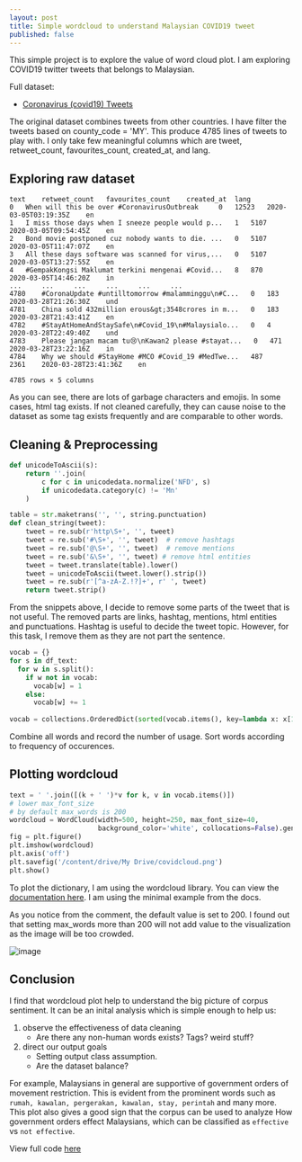 ```yaml
---
layout: post
title: Simple wordcloud to understand Malaysian COVID19 tweet
published: false
---
```

This simple project is to explore the value of word cloud plot. I am exploring COVID19 twitter tweets that belongs to Malaysian.

Full dataset:
- [Coronavirus (covid19) Tweets](https://www.kaggle.com/smid80/coronavirus-covid19-tweets)

The original dataset combines tweets from other countries. I have filter the tweets based on county_code = 'MY'. This produce 4785 lines of tweets to play with. I only take few meaningful columns which are tweet, retweet_count, favourites_count, created_at, and lang.

## Exploring raw dataset
```
text 	retweet_count 	favourites_count 	created_at 	lang
0 	When will this be over #CoronavirusOutbreak 	0 	12523 	2020-03-05T03:19:35Z 	en
1 	I miss those days when I sneeze people would p... 	1 	5107 	2020-03-05T09:54:45Z 	en
2 	Bond movie postponed cuz nobody wants to die. ... 	0 	5107 	2020-03-05T11:47:07Z 	en
3 	All these days software was scanned for virus,... 	0 	5107 	2020-03-05T13:27:55Z 	en
4 	#GempakKongsi Maklumat terkini mengenai #Covid... 	8 	870 	2020-03-05T14:46:20Z 	in
... 	... 	... 	... 	... 	...
4780 	#CoronaUpdate #untilltomorrow #malamminggu\n#C... 	0 	183 	2020-03-28T21:26:30Z 	und
4781 	China sold 432million erous&gt;3548crores in m... 	0 	183 	2020-03-28T21:43:41Z 	en
4782 	#StayAtHomeAndStaySafe\n#Covid_19\n#Malaysialo... 	0 	4 	2020-03-28T22:49:40Z 	und
4783 	Please jangan macam tu😢\nKawan2 please #stayat... 	0 	471 	2020-03-28T23:22:16Z 	in
4784 	Why we should #StayHome #MCO #Covid_19 #MedTwe... 	487 	2361 	2020-03-28T23:41:36Z 	en

4785 rows × 5 columns
```
As you can see, there are lots of garbage characters and emojis. In some cases, html tag exists. If not cleaned carefully, they can cause noise to the dataset as some tag exists frequently and are comparable to other words.

## Cleaning & Preprocessing

```python
def unicodeToAscii(s):
    return ''.join(
        c for c in unicodedata.normalize('NFD', s)
        if unicodedata.category(c) != 'Mn'
    )

table = str.maketrans('', '', string.punctuation)
def clean_string(tweet):
    tweet = re.sub(r'http\S+', '', tweet)
    tweet = re.sub('#\S+', '', tweet)  # remove hashtags
    tweet = re.sub('@\S+', '', tweet)  # remove mentions
    tweet = re.sub('&\S+', '', tweet) # remove html entities
    tweet = tweet.translate(table).lower()
    tweet = unicodeToAscii(tweet.lower().strip())
    tweet = re.sub(r'[^a-zA-Z.!?]+', r' ', tweet)
    return tweet.strip()
```
From the snippets above, I decide to remove some parts of the tweet that is not useful. The removed parts are links, hashtag, mentions, html entities and punctuations. Hashtag is useful to decide the tweet topic. However, for this task, I remove them as they are not part the sentence.

```python
vocab = {}
for s in df_text:
  for w in s.split():
    if w not in vocab:
      vocab[w] = 1
    else:
      vocab[w] += 1
      
vocab = collections.OrderedDict(sorted(vocab.items(), key=lambda x: x[1], reverse=True))
```
Combine all words and record the number of usage. Sort words according to frequency of occurences.

## Plotting wordcloud

```python
text = ' '.join([(k + ' ')*v for k, v in vocab.items()])
# lower max_font_size
# by default max_words is 200
wordcloud = WordCloud(width=500, height=250, max_font_size=40,
                      background_color='white', collocations=False).generate(text)
fig = plt.figure()
plt.imshow(wordcloud)
plt.axis('off')
plt.savefig('/content/drive/My Drive/covidcloud.png')
plt.show()
```
To plot the dictionary, I am using the wordcloud library. You can view the [documentation here](http://amueller.github.io/word_cloud/). I am using the minimal example from the docs.

As you notice from the comment, the default value is set to 200. I found out that setting max_words more than 200 will not add value to the visualization as the image will be too crowded.

![image](https://github.com/devennn/mysite/blob/master/images/covidcloud.png)

## Conclusion

I find that wordcloud plot help to understand the big picture of corpus sentiment. It can be an inital analysis which is simple enough to help us:

1) observe the effectiveness of data cleaning
    - Are there any non-human words exists? Tags? weird stuff?
2) direct our output goals 
    - Setting output class assumption.
    - Are the dataset balance?

For example, Malaysians in general are supportive of government orders of movement restriction. This is evident from the prominent words such as ```rumah, kawalan, pergerakan, kawalan, stay, perintah``` and many more. This plot also gives a good sign that the corpus can be used to analyze How government orders effect Malaysians, which can be classified as ```effective``` vs ```not effective```.

View full code [here](https://colab.research.google.com/drive/1nSl_Av8mTg-923H3pn76fJbXH_ymQKRF)
